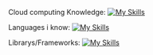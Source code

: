 Cloud computing Knowledge:
[![My Skills](https://skillicons.dev/icons?i=aws,gcp,azure)](https://skillicons.dev)

Languages i know:
[![My Skills](https://skillicons.dev/icons?i=js,py,lua,html,css,svg)](https://skillicons.dev)

Librarys/Frameworks:
[![My Skills](https://skillicons.dev/icons?i=express,jquery,react,nextjs,electron,sqlite,mysql)](https://skillicons.dev)
